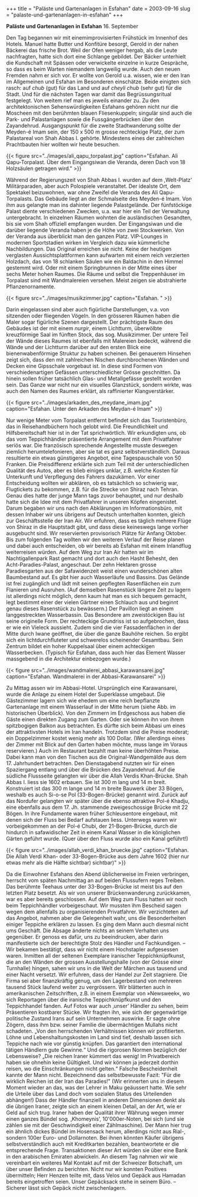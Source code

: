 +++
title = "Paläste und Gartenanlagen in Esfahan"
date = 2003-09-16
slug = "palaste-und-gartenanlagen-in-esfahan"
+++

**Paläste und Gartenanlagen in Esfahan**
16. September

Den Tag begannen wir mit einemimprovisierten Frühstück im Innenhof des Hotels. Manuel hatte Butter und Konfitüre besorgt, Gerold in der nahen Bäckerei das frische Brot. Weil der Ofen weniger hergab, als die Leute nachfragten, hatte sich dort eine Schlange gebildet. Der Bäcker unterhielt die Kundschaft mit Spässen oder verwickelte einzelne in kurze Gespräche, so dass es beim Warten niemandem langweilig wurde. Auch den neuen Fremden nahm er sich vor. Er wollte von Gerold u.a. wissen, wie er den Iran im Allgemeinen und Esfahan im Besonderen einschätze. Beide einigten sich rasch: auf *chub* (gut) für das Land und auf *cheyli chub* (sehr gut) für die Stadt. Und für die nächsten Tagen war damit das Begrüssungsritual festgelegt. Von weitem rief man es jeweils einander zu.
Zu den architektonischen Sehenswürdigkeiten Esfahans gehören nicht nur die Moscheen mit den berühmten blauen Fliesenkuppeln; singulär sind auch die Park- und Palastanlagen sowie die Fussgängerbrücken über den Zayandehrud. Ausgangspunkt für die zweite Stadtwanderung sollte der Meyden-é Imam sein, der 150 x 500 m grosse rechteckige Platz, der zum Palastareal von Shah Abbas I. gehörte. Mindestens eines der zahlreichen Prachtbauten hier wollten wir heute besuchen.

{{< figure src="../images/ali_qapu_torpalast.jpg" caption="Esfahan. Ali Qapu-Torpalast. Über dem Eingangsiwan die Veranda, deren Dach von 18 Holzsäulen getragen wird." >}}

Während der Regierungszeit von Shah Abbas I. wurden auf dem ,Welt-Platz' Militärparaden, aber auch Polospiele veranstaltet. Der idealste Ort, dem Spektakel beizuwohnen, war ohne Zweifel die Veranda des Ali Qapu-Torpalasts. Das Gebäude liegt an der Schmalseite des Meyden-é Imam. Von ihm aus gelangte man ins dahinter liegende Palastgelände. Der fünfstöckige Palast diente verschiedenen Zwecken, u.a. war hier ein Teil der Verwaltung untergebracht. In einzelnen Räumen wohnten die ausländischen Gesandten, bis sie vom Shah offiziell empfangen wurden.
Der Eingangsiwan und die darüber liegende Veranda haben je die Höhe von zwei Stockwerken. Von der Veranda aus überblickt man den ganzen Platz. VIP-Lounges in modernen Sportstadien wirken im Vergleich dazu wie kümmerliche Nachbildungen. Das Original erreichen sie nicht. Keine der heutigen verglasten Aussichtsplattformen kann aufwarten mit einem reich verzierten Holzdach, das von 18 schlanken Säulen wie ein Baldachin in den Himmel gestemmt wird. Oder mit einem Springbrunnen in der Mitte eines über sechs Meter hohen Raumes.
Die Räume und selbst die Treppenhäuser im Torpalast sind mit Wandmalereien versehen. Meist zeigen sie abstrahierte Pflanzenornamente. 

{{< figure src="../images/musikzimmer.jpg" caption="Esfahan. " >}}

Darin eingelassen sind aber auch figürliche Darstellungen, v.a. von sitzenden oder fliegenden Vögeln. In den grösseren Räumen haben die Maler sogar figürliche Szenen dargestellt.
Der prächtigste Raum des Gebäudes ist der mit einem *nurgir*, einem Lichtturm, überwölbte kreuzförmige Saal im fünften Stock, das sog. Musikzimmer. Der untere Teil der Wände dieses Raumes ist ebenfalls mit Malereien bedeckt, während die Wände und der Lichtturm darüber auf den ersten Blick eine bienenwabenförmige Struktur zu haben scheinen. Bei genauerem Hinsehen zeigt sich, dass den mit zahlreichen Nischen durchbrochenen Wänden und Decken eine Gipsschale vorgebaut ist. In diese sind Formen von verschiedenartigen Gefässen unterschiedlicher Grösse geschnitten. Da hinein sollen früher tatsächlich Glas- und Metallgefässe gestellt worden sein. Das Ganze war nicht nur ein visuelles Glanzstück, sondern wirkte, was auch den Namen des Raumes erklärt, als raffinierter Klangverstärker.

{{< figure src="../images/arkaden_des_meydane_imam.jpg" caption="Esfahan. Unter den Arkaden des Meydan-é Imam" >}}

Nur wenige Meter vom Torpalast entfernt befindet sich das Touristenbüro, das in Reisehandbüchern hoch gelobt wird. Die Freundlichkeit und Hilfsbereitschaft hier ist in der Tat sprichwörtlich. Wir erkundigten uns, ob das vom Teppichhändler präsentierte Arrangement mit dem Privatfahrer seriös war. Die französisch sprechende Angestellte musste deswegen ziemlich herumtelefonieren, aber sie tat es ganz selbstverständlich. Daraus resultierte ein etwas günstigeres Angebot, eine Tagespauschale von 50 Franken. Die Preisdifferenz erklärte sich zum Teil mit der unterschiedlichen Qualität des Autos, aber es blieb einiges unklar, z.B. welche Kosten für Unterkunft und Verpflegung des Fahrers dazukämen. Vor einer Entscheidung wollten wir abklären, ob es tatsächlich so schwierig war, Flugtickets zu bekommen, z.B. für die Strecke von Shiraz nach Tehran. Genau dies hatte der junge Mann tags zuvor behauptet, und nur deshalb hatte sich die Idee mit dem Privatfahrer in unseren Köpfen eingenistet. Darum begaben wir uns nach den Abklärungen im Informationsbüro, mit dessen Inhaber wir uns übrigens auf Deutsch unterhalten konnten, gleich zur Geschäftsstelle der Iran Air. Wir erfuhren, dass es täglich mehrere Flüge von Shiraz in die Hauptstadt gibt, und dass diese keineswegs lange vorher ausgebucht sind. Wir reservierten provisorisch Plätze für Anfang Oktober. Bis zum folgenden Tag wollten wir den weiteren Verlauf der Reise planen und dabei auch entscheiden, ob wir bereits ab Esfahan mit einem Inlandflug weiterreisen würden.
Auf dem Weg zur Iran Air hatten wir im Nachtigallenpark Rast gemacht und dort auch den Hasht Behesht, den Acht-Paradies-Palast, angeschaut. Der zehn Hektaren grosse Paradiesgarten aus der Safawidenzeit weist einen wunderschönen alten Baumbestand auf. Es gibt hier auch Wasserläufe und Bassins. Das Gelände ist frei zugänglich und lädt mit seinen gepflegten Rasenflächen ein zum Flanieren und Ausruhen. (Auf demselben Rasenstück längere Zeit zu lagern ist allerdings nicht möglich, denn kaum hat man es sich bequem gemacht, legt bestimmt einer der vielen Gärtner einen Schlauch aus und beginnt genau dieses Rasenstück zu bewässern.)
Der Pavillon liegt an einem langgestreckten Wasserbassin. Das Besondere am zweistöckigen Bau ist seine originelle Form. Der rechteckige Grundriss ist so aufgebrochen, dass er wie ein Vieleck aussieht. Zudem sind die vier Fassadenflächen in der Mitte durch Iwane geöffnet, die über die ganze Bauhöhe reichen. So ergibt sich ein lichtdurchfluteter und schwerelos scheinender Gesamtbau. Sein Zentrum bildet ein hoher Kuppelsaal über einem achteckigen Wasserbecken. (Typisch für Esfahan, dass auch hier das Element Wasser massgebend in die Architektur einbezogen wurde.)

{{< figure src="../images/wandmalerei_abbasi_karawansarei.jpg" caption="Esfahan. Wandmalerei in der Abbasi-Karawansarei" >}}

Zu Mittag assen wir im Abbasi-Hotel. Ursprünglich eine Karawansarei, wurde die Anlage zu einem Hotel der Superklasse umgebaut. Die Gästezimmer lagern sich wie ehedem um eine reich bepflanzte Gartenanlage mit einem Wasserlauf in der Mitte herum (siehe Abb. im historischen Überblick). Von den Zimmern im Erdgeschoss aus haben die Gäste einen direkten Zugang zum Garten. Oder sie können ihn von ihrem spitzbogigen Balkon aus betrachten. Es dürfte sich beim Abbasi um eines der attraktivsten Hotels im Iran handeln. Trotzdem sind die Preise moderat; ein Doppelzimmer kostet wenig mehr als 100 Dollar. (Wer allerdings eines der Zimmer mit Blick auf den Garten haben möchte, muss lange im Voraus reservieren.) Auch im Restaurant bezahlt man keine überhöhten Preise. Dabei kann man von den Tischen aus die Original-Wandgemälde aus dem 17. Jahrhundert betrachten.
Den Dienstagabend nutzten wir für einen Spaziergang entlang und über die Brücken des Zayandehrud. Auf die südliche Flussseite gelangten wir über die Allah Verdis Khan-Brücke. Shah Abbas I. liess sie 1602 erbauen. Sie ist 300 m lang und 14 m breit. Konstruiert ist das 300 m lange und 14 m breite Bauwerk über 33 Bögen, weshalb es auch Si-o-se Pol (33-Bogen-Brücke) genannt wird. Zurück auf das Nordufer gelangten wir später über die ebenso attraktive Pol-é Khadju, eine ebenfalls aus dem 17. Jh. stammende zweigeschossige Brücke mit 22 Bögen. In ihre Fundamente waren früher Schleusentore eingebaut, mit denen sich der Fluss bei Bedarf aufstauen liess. Unterwegs waren wir vorbeigekommen an der Pol-é Chubi, der 21-Bogen-Brücke, durch die hindurch in safawidischer Zeit in einem Kanal Wasser in die königlichen Gärten geführt wurde. (Quer über den Fluss wurde also ein Kanal geführt!)

{{< figure src="../images/allah_verdi_khan_bruecke.jpg" caption="Esfahan. Die Allah Verdi Khan- oder 33-Bogen-Brücke aus dem Jahre 1602 (hier nur etwas mehr als die Hälfte sichtbar) sichtbar)" >}}

Da die Einwohner Esfahans den Abend üblicherweise im Freien verbringen, herrscht vom späten Nachmittag an auf beiden Flussufern reges Treiben. Das berühmte Teehaus unter der 33-Bogen-Brücke ist meist bis auf den letzten Platz besetzt. Als wir von unserer Brückenwanderung zurückkamen, war es aber bereits geschlossen.
Auf dem Weg zum Fluss hatten wir noch beim Teppichhändler vorbeigeschaut. Wir mussten ihm Bescheid sagen wegen dem allenfalls zu organisierenden Privatfahrer. Wir verzichteten auf das Angebot, nahmen aber die Gelegenheit wahr, uns die Besonderheiten einiger Teppiche erklären zu lassen. Es ging dem Mann auch diesmal nicht ums Geschäft. Die Absage änderte nichts an seinem Verhalten uns gegenüber. Er genoss es dafür, uns zu beeindrucken, aber darin manifestierte sich der berechtigte Stolz des Händler und Fachkundigen. – Wir bekamen bestätigt, dass wir nicht einem Hochstapler aufgesessen waren. Inmitten all der seltenen Exemplare iranischer Teppichknüpfkunst, die an den Wänden der grossen Ausstellungshalle (von der Grösse einer Turnhalle) hingen, sahen wir uns in die Welt der Märchen aus tausend und einer Nacht versetzt. Wir erfuhren, dass der Handel zur Zeit stagniere. Die Firma sei aber finanzkräftig genug, um den Lagerbestand von mehreren tausend Stück laufend weiter zu vergrössern.
Wir blätterten auch in amerikanischen Zeitschriften, z.B. in einem Exemplar von »Newsweek«, wo sich Reportagen über die iranische Teppichknüpfkunst und den Teppichhandel fanden. Auf Fotos war auch ‚unser’ Händler zu sehen, beim Präsentieren kostbarer Stücke. Wir fragten ihn, wie sich der gegenwärtige politische Zustand Irans auf sein Unternehmen auswirke. Er sagte ohne Zögern, dass ihm bzw. seiner Familie die übermächtigen Mullahs nicht schadeten. „Von den herrschenden Verhältnissen können wir profitierten. Löhne und Lebenshaltungskosten im Land sind tief, deshalb lassen sich Teppiche nach wie vor günstig knüpfen. Das garantiert den international tätigen Händlern gute Gewinne.“
Und die rigorosen Normen bezüglich der Lebensweise? „Die reichen Iraner kümmert das wenig! Im Privatbereich haben sie ohnehin keine Gültigkeit. Und wir können ja jederzeit dorthin reisen, wo die Einschränkungen nicht gelten.“ Falsche Bescheidenheit kannte der Mann nicht. Bezeichnend das selbstbewusste Fazit: "Für die wirklich Reichen ist der Iran das Paradies!" (Wir erinnerten uns in diesem Moment wieder an das, was der Lehrer in Maku geäussert hatte. Wie sehr die Urteile über das Land doch vom sozialen Status des Urteilenden abhängen!)
Dass der Händler finanziell in anderen Dimensionen denkt als die übrigen Iraner, zeigte sich an einem kleinen Detail, an der Art, wie er Geld auf sich trug. Iraner haben der Qualität ihrer Währung wegen immer einen ganzes Bündel sog. ‚Khomeynis’, 10'000er-Noten, bei sich (und sie zählen sie mit der Geschwindigkeit einer Zählmaschine). Der Mann hier trug ein ähnlich dickes Bündel im Hosensack herum, allerdings nicht aus Rial-, sondern 100er Euro- und Dollarnoten. Bei ihnen könnten Käufer übrigens selbstverständlich auch mit Kreditkarten bezahlen, beantwortete er die entsprechende Frage. Transaktionen dieser Art würden sie über eine Bank in den arabischen Emiraten abwickeln.
An diesem Tag nahmen wir wie vereinbart ein weiteres Mal Kontakt auf mit der Schweizer Botschaft, um über unser Befinden zu berichten. Nicht nur wir konnten Positives übermitteln; Herr Henzen teilte mit, dass Velos und Gepäck aus Hamadan bereits eingetroffen seien. Unser Gepäcksack stehe in seinem Büro. – Sicherer lässt sich Gepäck nicht zwischenlagern.
